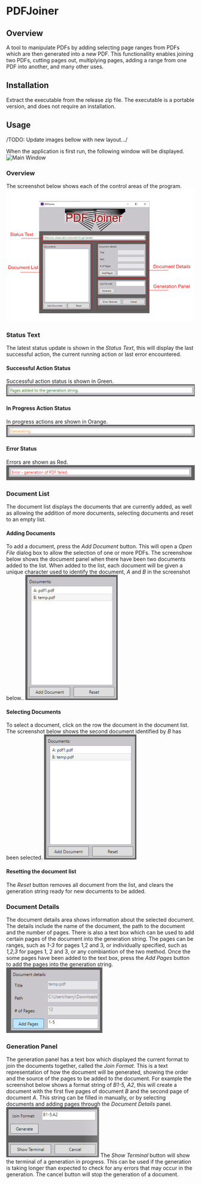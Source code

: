 # PDFJoiner
## Overview
A tool to manipulate PDFs by adding selecting page ranges from PDFs which are then generated into a new PDF. This functionallity enables joining two PDFs, cutting pages out, multiplying pages, adding a range from one PDF into another, and many other uses.

## Installation
Extract the executable from the release zip file. The executable is a portable version, and does not require an installation.

## Usage
/TODO: Update images bellow with new layout.../

When the application is first run, the following window will be displayed.
![Main Window](../screenshots/start-window.png)

### Overview
The screenshot below shows each of the control areas of the program.
![Controls](./screenshots/panels.png)


### Status Text
The latest status update is shown in the *Status Text*, this will display the last successful action, the current running action or last error encountered.
#### Successful Action Status
Successful action status is shown in Green.
![Successful Status](./screenshots/success-status.png)
#### In Progress Action Status
In progress actions are shown in Orange.
![Successful Status](./screenshots/generating-status.png)
#### Error Status
Errors are shown as Red.
![Successful Status](./screenshots/error-status.png)

### Document List
The document list displays the documents that are currently added, as well as allowing the addition of more documents, selecting documents and reset to an empty list.
#### Adding Documents
To add a document, press the *Add Document* button. This will open a *Open File* dialog box to allow the selection of one or more PDFs. The screenshow below shows the document panel when there have been two documents added to the list. When added to the list, each document will be given a unique character used to identify the document, *A* and *B* in the screenshot below..
![Document List](./screenshots/2-documents.png)
#### Selecting Documents
To select a document, click on the row the document in the document list. The screenshot below shows the second document identified by *B* has been selected.
![Document List](./screenshots/2-documents.png)
#### Resetting the document list
The *Reset* button removes all document from the list, and clears the generation string ready for new documents to be added.

### Document Details
The document details area shows information about the selected document. The details include the name of the document, the path to the document and the number of pages. There is also a text box which can be used to add certain pages of the document into the generation string. The pages can be ranges, such as *1-3* for pages 1,2 and 3, or individually specified, such as *1,2,3* for pages 1, 2 and 3, or any combiantion of the two method. Once the some pages have been added to the text box, press the *Add Pages* button to add the pages into the generation string.
![Add Pages](./screenshots/add-pages-document-details.png)

### Generation Panel
The generation panel has a text box which displayed the current format to join the documents together, called the *Join Format*. This is a text representation of how the document will be generated, showing the order and the source of the pages to be added to the document. For example the screenshot below shows a format string of *B1-5, A2*, this will create a document with the first five pages of document *B* and the second page of document *A*. This string can be filled in manually, or by selecting documents and adding pages through the *Document Details* panel.
![Add Pages](./screenshots/generation-panel.png)
The *Show Terminal* button will show the terminal of a generation in progress. This can be used if the generation is taking longer than expected to check for any errors that may occur in the generation. The cancel button will stop the generation of a document.



